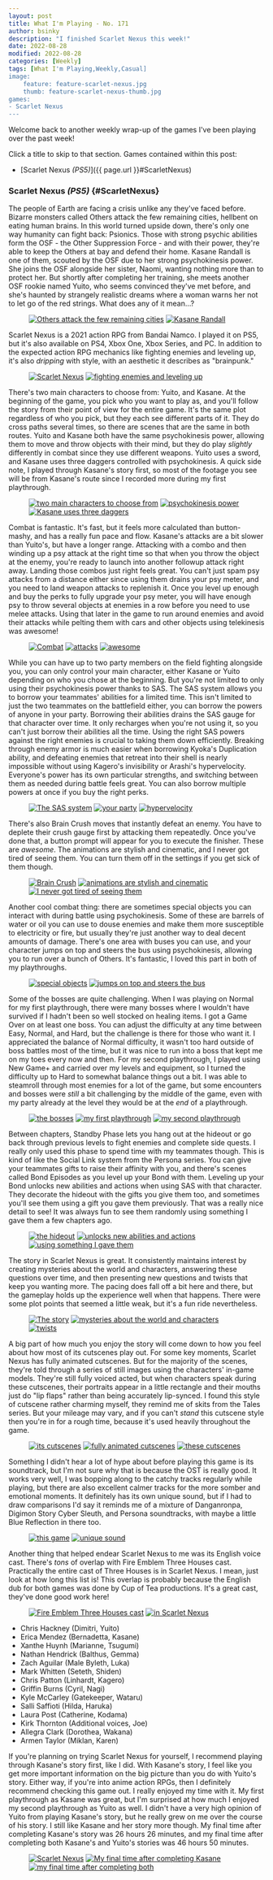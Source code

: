 ```yaml
---
layout: post
title: What I'm Playing - No. 171
author: bsinky
description: "I finished Scarlet Nexus this week!"
date: 2022-08-28
modified: 2022-08-28
categories: [Weekly]
tags: [What I'm Playing,Weekly,Casual]
image:
    feature: feature-scarlet-nexus.jpg
    thumb: feature-scarlet-nexus-thumb.jpg
games:
- Scarlet Nexus
---
```


Welcome back to another weekly wrap-up of the games I've been playing over the
past week!

Click a title to skip to that section. Games contained within this post:

 - [Scarlet Nexus *(PS5)*]({{ page.url }}#ScarletNexus)

<!--more-->

### Scarlet Nexus *(PS5)*    {#ScarletNexus}

The people of Earth are facing a crisis unlike any they've faced before. Bizarre
monsters called Others attack the few remaining cities, hellbent on eating human
brains. In this world turned upside down, there's only one way humanity can
fight back: Psionics. Those with strong psychic abilities form the OSF - the
Other Suppression Force - and with their power, they're able to keep the Others
at bay and defend their home. Kasane Randall is one of them, scouted by the OSF
due to her strong psychokinesis power. She joins the OSF alongside her sister,
Naomi, wanting nothing more than to protect her. But shortly after completing
her training, she meets another OSF rookie named Yuito, who seems convinced
they've met before, and she's haunted by strangely realistic dreams where a
woman warns her not to let go of the red strings. What does any of it mean...?

<figure class="half">
    <a href="https://i.imgur.com/044d6aT.jpg"><img src="https://i.imgur.com/044d6aTm.jpg" alt="Others attack the few remaining cities"/></a>
    <a href="https://i.imgur.com/QcJrUo2.jpg"><img src="https://i.imgur.com/QcJrUo2m.jpg" alt="Kasane Randall"/></a>
</figure>

Scarlet Nexus is a 2021 action RPG from Bandai Namco. I played it on PS5, but
it's also available on PS4, Xbox One, Xbox Series, and PC. In addition to the
expected action RPG mechanics like fighting enemies and leveling up, it's also
*dripping* with style, with an aesthetic it describes as "brainpunk."

<figure class="half">
    <a href="https://i.imgur.com/347Bfnp.jpg"><img src="https://i.imgur.com/347Bfnpm.jpg" alt="Scarlet Nexus"/></a>
    <a href="https://i.imgur.com/X3UV1Is.jpg"><img src="https://i.imgur.com/X3UV1Ism.jpg" alt="fighting enemies and leveling up"/></a>
</figure>

There's two main characters to choose from: Yuito, and Kasane. At the beginning
of the game, you pick who you want to play as, and you'll follow the story from
their point of view for the entire game. It's the same plot regardless of who
you pick, but they each see different parts of it. They do cross paths several
times, so there are scenes that are the same in both routes. Yuito and Kasane
both have the same psychokinesis power, allowing them to move and throw objects
with their mind, but they do play *slightly* differently in combat since they
use different weapons. Yuito uses a sword, and Kasane uses three daggers
controlled with psychokinesis. A quick side note, I played through Kasane's
story first, so most of the footage you see will be from Kasane's route since I
recorded more during my first playthrough.

<figure class="third">
    <a href="https://i.imgur.com/eCTHtjc.jpg"><img src="https://i.imgur.com/eCTHtjcm.jpg" alt="two main characters to choose from"/></a>
    <a href="https://i.imgur.com/XmojxEq.jpg"><img src="https://i.imgur.com/XmojxEqm.jpg" alt="psychokinesis power"/></a>
    <a href="https://i.imgur.com/e3l4bGN.jpg"><img src="https://i.imgur.com/e3l4bGNm.jpg" alt="Kasane uses three daggers"/></a>
</figure>

Combat is fantastic. It's fast, but it feels more calculated than button-mashy,
and has a really fun pace and flow. Kasane's attacks are a bit slower than
Yuito's, but have a longer range. Attacking with a combo and then winding up a
psy attack at the right time so that when you throw the object at the enemy,
you're ready to launch into another followup attack right away. Landing those
combos just right feels great. You can't just spam psy attacks from a distance
either since using them drains your psy meter, and you need to land weapon
attacks to replenish it. Once you level up enough and buy the perks to fully
upgrade your psy meter, you will have enough psy to throw several objects at
enemies in a row before you need to use melee attacks. Using that later in the
game to run around enemies and avoid their attacks while pelting them with cars
and other objects using telekinesis was awesome!

<figure class="third">
    <a href="https://i.imgur.com/48IvjWp.jpg"><img src="https://i.imgur.com/48IvjWpm.jpg" alt="Combat"/></a>
    <a href="https://i.imgur.com/mGyY0WE.jpg"><img src="https://i.imgur.com/mGyY0WEm.jpg" alt="attacks"/></a>
    <a href="https://i.imgur.com/JfawMkR.jpg"><img src="https://i.imgur.com/JfawMkRm.jpg" alt="awesome"/></a>
</figure>

While you can have up to two party members on the field fighting alongside you,
you can only control your main character, either Kasane or Yuito depending on
who you chose at the beginning. But you're not limited to only using their
psychokinesis power thanks to SAS. The SAS system allows you to borrow your
teammates' abilities for a limited time. This isn't limited to just the two
teammates on the battlefield either, you can borrow the powers of anyone in your
party. Borrowing their abilities drains the SAS gauge for that character over
time. It only recharges when you're not using it, so you can't just borrow their
abilities all the time. Using the right SAS powers against the right enemies is
crucial to taking them down efficiently. Breaking through enemy armor is much
easier when borrowing Kyoka's Duplication ability, and defeating enemies that
retreat into their shell is nearly impossible without using Kagero's
invisibility or Arashi's hypervelocity. Everyone's power has its own particular
strengths, and switching between them as needed during battle feels great. You
can also borrow multiple powers at once if you buy the right perks.

<figure class="third">
    <a href="https://i.imgur.com/pPe1VRs.jpg"><img src="https://i.imgur.com/pPe1VRsm.jpg" alt="The SAS system"/></a>
    <a href="https://i.imgur.com/efH1xyC.jpg"><img src="https://i.imgur.com/efH1xyCm.jpg" alt="your party"/></a>
    <a href="https://i.imgur.com/y9wKlJa.jpg"><img src="https://i.imgur.com/y9wKlJam.jpg" alt="hypervelocity"/></a>
</figure>

There's also Brain Crush moves that instantly defeat an enemy. You have to
deplete their crush gauge first by attacking them repeatedly. Once you've done
that, a button prompt will appear for you to execute the finisher. These are
*awesome*. The animations are stylish and cinematic, and I never got tired of
seeing them. You can turn them off in the settings if you get sick of them
though.

<figure class="third">
    <a href="https://i.imgur.com/gxjs1us.jpg"><img src="https://i.imgur.com/gxjs1usm.jpg" alt="Brain Crush"/></a>
    <a href="https://i.imgur.com/IFEs9ds.jpg"><img src="https://i.imgur.com/IFEs9dsm.jpg" alt="animations are stylish and cinematic"/></a>
    <a href="https://i.imgur.com/lJ4QqUk.jpg"><img src="https://i.imgur.com/lJ4QqUkm.jpg" alt="I never got tired of seeing them"/></a>
</figure>

Another cool combat thing: there are sometimes special objects you can interact
with during battle using psychokinesis. Some of these are barrels of water or
oil you can use to douse enemies and make them more susceptible to electricity
or fire, but usually they're just another way to deal decent amounts of damage.
There's one area with buses you can use, and your character jumps on top and
steers the bus using psychokinesis, allowing you to run over a bunch of Others.
It's fantastic, I loved this part in both of my playthroughs.

<figure class="half">
    <a href="https://i.imgur.com/K19PQuA.jpg"><img src="https://i.imgur.com/K19PQuAm.jpg" alt="special objects"/></a>
    <a href="https://i.imgur.com/T6RE9wk.jpg"><img src="https://i.imgur.com/T6RE9wkm.jpg" alt="jumps on top and steers the bus"/></a>
</figure>

Some of the bosses are quite challenging. When I was playing on Normal for my
first playthrough, there were many bosses where I wouldn't have survived if I
hadn't been so well stocked on healing items. I got a Game Over on at least one
boss. You can adjust the difficulty at any time between Easy, Normal, and Hard,
but the challenge is there for those who want it. I appreciated the balance of
Normal difficulty, it wasn't too hard outside of boss battles most of the time,
but it was nice to run into a boss that kept me on my toes every now and then.
For my second playthrough, I played using New Game+ and carried over my levels
and equipment, so I turned the difficulty up to Hard to somewhat balance things
out a bit. I was able to steamroll through most enemies for a lot of the game,
but some encounters and bosses were *still* a bit challenging by the middle of
the game, even with my party already at the level they would be at the *end* of
a playthrough.

<figure class="third">
    <a href="https://i.imgur.com/WEMpXxk.jpg"><img src="https://i.imgur.com/WEMpXxkm.jpg" alt="the bosses"/></a>
    <a href="https://i.imgur.com/2uB54t5.jpg"><img src="https://i.imgur.com/2uB54t5m.jpg" alt="my first playthrough"/></a>
    <a href="https://i.imgur.com/vNbmr4K.jpg"><img src="https://i.imgur.com/vNbmr4Km.jpg" alt="my second playthrough"/></a>
</figure>

Between chapters, Standby Phase lets you hang out at the hideout or go back
through previous levels to fight enemies and complete side quests. I really only
used this phase to spend time with my teammates though. This is kind of like the
Social Link system from the Persona series. You can give your teammates gifts to
raise their affinity with you, and there's scenes called Bond Episodes as you
level up your Bond with them. Leveling up your Bond unlocks new abilities and
actions when using SAS with that character. They decorate the hideout with the
gifts you give them too, and sometimes you'll see them using a gift you gave
them previously. That was a really nice detail to see! It was always fun to see
them randomly using something I gave them a few chapters ago.

<figure class="third">
    <a href="https://i.imgur.com/1R6AGNx.jpg"><img src="https://i.imgur.com/1R6AGNxm.jpg" alt="the hideout"/></a>
    <a href="https://i.imgur.com/2O3CY3f.jpg"><img src="https://i.imgur.com/2O3CY3fm.jpg" alt="unlocks new abilities and actions"/></a>
    <a href="https://i.imgur.com/xIGUndu.jpg"><img src="https://i.imgur.com/xIGUndum.jpg" alt="using something I gave them"/></a>
</figure>

The story in Scarlet Nexus is great. It consistently maintains interest by
creating mysteries about the world and characters, answering these questions
over time, and then presenting new questions and twists that keep you wanting
more. The pacing does fall off a bit here and there, but the gameplay holds up
the experience well when that happens. There were some plot points that seemed a
little weak, but it's a fun ride nevertheless.

<figure class="third">
    <a href="https://i.imgur.com/2yJQ2wo.jpg"><img src="https://i.imgur.com/2yJQ2wom.jpg" alt="The story"/></a>
    <a href="https://i.imgur.com/GwntRVR.jpg"><img src="https://i.imgur.com/GwntRVRm.jpg" alt="mysteries about the world and characters"/></a>
    <a href="https://i.imgur.com/ttExPE3.jpg"><img src="https://i.imgur.com/ttExPE3m.jpg" alt="twists"/></a>
</figure>

A big part of how much you enjoy the story will come down to how you feel about
how most of its cutscenes play out. For some key moments, Scarlet Nexus has
fully animated cutscenes. But for the majority of the scenes, they're told
through a series of still images using the characters' in-game models. They're
still fully voiced acted, but when characters speak during these cutscenes,
their portraits appear in a little rectangle and their mouths just do "lip
flaps" rather than being accurately lip-synced. I found this style of cutscene
rather charming myself, they remind me of skits from the Tales series. But your
mileage may vary, and if you can't *stand* this cutscene style then you're in
for a rough time, because it's used heavily throughout the game.

<figure class="third">
    <a href="https://i.imgur.com/hOB6mdz.jpg"><img src="https://i.imgur.com/hOB6mdzm.jpg" alt="its cutscenes"/></a>
    <a href="https://i.imgur.com/9M8Qkoz.jpg"><img src="https://i.imgur.com/9M8Qkozm.jpg" alt="fully animated cutscenes"/></a>
    <a href="https://i.imgur.com/O8czCmS.jpg"><img src="https://i.imgur.com/O8czCmSm.jpg" alt="these cutscenes"/></a>
</figure>

Something I didn't hear a lot of hype about before playing this game is its
soundtrack, but I'm not sure why that is because the OST is really good. It
works very well, I was bopping along to the catchy tracks regularly while
playing, but there are also excellent calmer tracks for the more somber and
emotional moments. It definitely has its own unique sound, but if I had to draw
comparisons I'd say it reminds me of a mixture of Danganronpa, Digimon Story
Cyber Sleuth, and Persona soundtracks, with maybe a little Blue Reflection in
there too.

<figure class="half">
    <a href="https://i.imgur.com/WnDSTqK.jpg"><img src="https://i.imgur.com/WnDSTqKm.jpg" alt="this game"/></a>
    <a href="https://i.imgur.com/mnsKrVk.jpg"><img src="https://i.imgur.com/mnsKrVkm.jpg" alt="unique sound"/></a>
</figure>

Another thing that helped endear Scarlet Nexus to me was its English voice cast.
There's *tons* of overlap with Fire Emblem Three Houses cast. Practically the
entire cast of Three Houses is in Scarlet Nexus. I mean, just look at how long
this list is! This overlap is probably because the English dub for both games
was done by Cup of Tea productions. It's a great cast, they've done good work
here!

<figure class="half">
    <a href="https://i.imgur.com/WGnJdRh.jpg"><img src="https://i.imgur.com/WGnJdRhm.jpg" alt="Fire Emblem Three Houses cast"/></a>
    <a href="https://i.imgur.com/wutV4sk.jpg"><img src="https://i.imgur.com/wutV4skm.jpg" alt="in Scarlet Nexus"/></a>
</figure>

 - Chris Hackney (Dimitri, Yuito)
 - Erica Mendez (Bernadetta, Kasane)
 - Xanthe Huynh (Marianne, Tsugumi)
 - Nathan Hendrick (Balthus, Gemma)
 - Zach Aguilar (Male Byleth, Luka)
 - Mark Whitten (Seteth, Shiden)
 - Chris Patton (Linhardt, Kagero)
 - Griffin Burns (Cyril, Nagi)
 - Kyle McCarley (Gatekeeper, Wataru)
 - Salli Saffioti (Hilda, Haruka)
 - Laura Post (Catherine, Kodama)
 - Kirk Thornton (Additional voices, Joe)
 - Allegra Clark (Dorothea, Wakana)
 - Armen Taylor (Miklan, Karen)

If you're planning on trying Scarlet Nexus for yourself, I recommend playing
through Kasane's story first, like I did. With Kasane's story, I feel like you
get more important information on the big picture than you do with Yuito's
story. Either way, if you're into anime action RPGs, then I definitely recommend
checking this game out. I really enjoyed my time with it. My first playthrough
as Kasane was great, but I'm surprised at how much I enjoyed my second
playthrough as Yuito as well. I didn't have a very high opinion of Yuito from
playing Kasane's story, but he really grew on me over the course of his story. I
still like Kasane and her story more though. My final time after completing
Kasane's story was 26 hours 26 minutes, and my final time after completing both
Kasane's and Yuito's stories was 46 hours 50 minutes.

<figure class="third">
    <a href="https://i.imgur.com/jCcJ9bL.jpg"><img src="https://i.imgur.com/jCcJ9bLm.jpg" alt="Scarlet Nexus"/></a>
    <a href="https://i.imgur.com/RfZEH41.jpg"><img src="https://i.imgur.com/RfZEH41m.jpg" alt="My final time after completing Kasane"/></a>
    <a href="https://i.imgur.com/TvxEwCt.jpg"><img src="https://i.imgur.com/TvxEwCtm.jpg" alt="my final time after completing both"/></a>
</figure>


